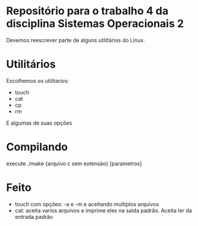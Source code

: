 # Repositório para o trabalho 4 da disciplina Sistemas Operacionais 2

Devemos reescrever parte de alguns utilitários do Linux.

# Utilitários

Escolhemos os utilitarios:

- touch
- cat
- cp
- rm

E algumas de suas opções

# Compilando

execute ./make {arquivo c sem extensão} [parametros]

# Feito

- touch com opções: -a e -m e aceitando multiplos arquivos
- cat: aceita varios arquivos e imprime eles na saida padrão. Aceita ler da entrada padrão
